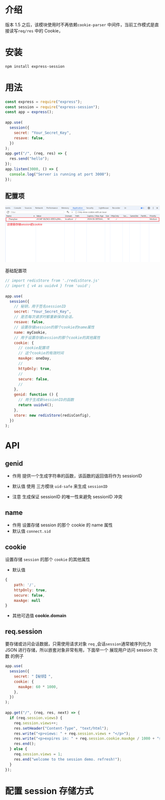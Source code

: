 # 介绍

版本 1.5 之后，该模块使用时不再依赖`cookie-parser` 中间件，当前工作模式是直接读写`req/res` 中的 Cookie，

# 安装

```sh
npm install express-session
```

# 用法

```js
const express = require("express");
const session = require("express-session");
const app = express();

app.use(
  session({
    secret: "Your_Secret_Key",
    resave: false,
  })
);
app.get("/", (req, res) => {
  res.send("hello");
});
app.listen(3000, () => {
  console.log("Server is running at port 3000");
});
```

## 配置项

<img src="../images/技术文档/其他/存储session的cookie.png">

基础配置项

```js
// import redisStore from './redisStore.js'
// import { v4 as uuidv4 } from 'uuid';

app.use(
  session({
    // 秘钥，用于签名sessionID
    secret: "Your_Secret_Key",
    // 是否每次请求时都重新保存会话，
    resave: false,
    // 设置存储session的那个cookie的name属性
    name: myCookie,
    // 用于设置存储session的那个cookie的其他属性
    cookie: {
      // cookie配置项
      // 这个cookie的有效时间
      maxAge: oneDay,
      //
      httpOnly: true,
      //
      secure: false,
      //
    },
    genid: function () {
      // 用于生成新sessionID的函数
      return uuidv4();
    },
    store: new redisStore(redisConfig),
  })
);
```

# API

## genid

- 作用
  提供一个生成字符串的函数，该函数的返回值将作为 sessionID
- 默认值
  使用 三方模块 `uid-safe` 来生成 `sessionID`

- 注意
  生成保证 sessionID 的唯一性来避免 sessionID 冲突

## name

- 作用
  设置存储 session 的那个 cookie 的 name 属性
- 默认值
  `connect.sid`

## cookie

设置存储 `session` 的那个 `cookie` 的其他属性

- 默认值

```js
{
    path: '/',
    httpOnly: true,
    secure: false,
    maxAge: null
}
```

- 其他可选值
  **cookie.domain**

## req.session

要存储或访问会话数据，只需使用请求对象 `req` ,会话`session`通常被序列化为 JSON 进行存储，所以嵌套对象非常有用，下面举一个 展现用户访问 session 次数 的例子

```js
app.use(
  session({
    secret: "【秘钥】",
    cookie: {
      maxAge: 60 * 1000,
    },
  })
);

app.get("/", (req, res, next) => {
  if (req.session.views) {
    req.session.views++;
    res.setHeader("Content-Type", "text/html");
    res.write("<p>views: " + req.session.views + "</p>");
    res.write("<p>expires in: " + req.session.cookie.maxAge / 1000 + "s</p>");
    res.end();
  } else {
    req.session.views = 1;
    res.end("welcome to the session demo. refresh!");
  }
});
```

# 配置 session 存储方式

